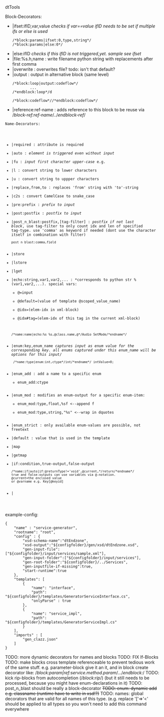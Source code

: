 dtTools

Block-Decorators:
- |ifset:ifID,var,value *checks if var==value ifID needs to be set if multiple ifs or else is used*
  ```
  /*block:params|ifset:0,type,string*/
  /*block:params|else:0*/
  ```
- |else:ifID *checks if this ifID is not triggered,yet. sample see ifset*
- |file:%s.h,name : write filename python string with replacements after first comma
- |overwrite : overwrites file? todo: isn't that default?
- |output : output in alternative block (same level)
  ```
  /*block:loop|output:codeflow*/
          ...
  /*endblock:loop*/d

  /*block:codeflow*//*endblock:codeflow*/
  ```
- |reference:ref-name : adds reference to this block to be reuse via /*block-ref:ref-name*/../*endblock-ref*/

<code>Name-Decorators:
- |required : attribute is required
- |auto : *element is triggered even without input*
- |fu : *input first character upper-case* e.g. 
- |l  : convert string to lower characters
- |u  : convert string to uppper characters
- |replace,from,to : replaces 'from' string with 'to'-string
- |c2s : convert CamelCase to snake_case
- |pre:prefix : *prefix to input*
- |post:postfix : *postfix to input*
- |post_n_blast:postfix,[tag-filter] : *postfix if not last block*, use tag-filter to only count idx and len of specified tag-type. use 'comma' as keyword if needed (dont use the character itself in combination with filter)
  ```
  post_n_blast:comma,field
  ```
- |store
- |lstore
- |lget
- |echo:string,var1,var2,... : *corresponds to python str % (var1,var2,...). 
  special vars: 
    * @=input 
    * @default=(value of template @scoped_value_name) 
    * @idx=(elem-idx in xml-block) 
    * @idx#tag=(elem-idx of this tag in the current xml-block)
  ```
  /*name:name|echo:%s_%s,@class.name,@*/Audio_SetMode/*endname*/
  ```
- |enum:key,enum_name *captures input as enum value for the corresponding key. all enums captured under this enum_name will be options for this input*/
  ```
   /*name:type|enum:int,ctype*/int/*endname*/ intValue=0;  
  ```
- |enum_add : add a name to a specific enum
  * enum_add:ctype
- |enum_mod : modifies an enum-output for a specific enum-item: 
  * enum_mod:type,float,%sf    <--append f
  * enum_mod:type,string,"%s"  <--wrap in dquotes
- |enum_strict : only available enum-values are possible, not freetext
- |default : value that is used in the template
- |map
- |getmap
- |if:condition,true-output,false-output
  ```
  /*name:if|auto|if:@returnType!='void',@current,*/return/*endname*/  
  true and false-outputs can use variables via @-notation.
  @current=the enclosed value
  or @varname e.g. Key[@keyid]
  ```
- |
</code>

example-config:
```
{
    "name" : "service-generator",
    "rootname": "root",
    "config" : {
        "xsd-schema-name":"dtEndzone",
        "xsd-output":"${configfolder}/gen/xsd/dtEndzone.xsd",
        "gen-input-file":["${configfolder}/input/services/sample.xml"],
        "gen-input-folder":["${configfolder}/input/services"],
        "gen-root-folder":"${configfolder}/../Services",
		"gen-inputfile-if-missing":true,
        "start-runtime":true
    },
    "templates": [
        {
            "name": "interface",
            "path": "${configfolder}/templates/GeneratorServiceInterface.cs",
            "onlyParse" : true
        },
        {
            "name": "service_impl",
            "path": "${configfolder}/templates/GeneratorServiceImpl.cs"
        }
    ],
	"imports" : [
		"gen_clazz.json"
	]
}
```


TODO: more dynamic decorators for names and blocks
TODO: FIX If-Blocks
TODO: make blocks cross template referenceable to prevent tedious work of the same stuff. e.g. parameter-block give it an it, and in block create decorator like: /*block:param|ref:service.method.param*/.../*endblock:*/
TODO: kick rip-blocks from autocompletion (/*block:rip*/) (but it still needs to be processed, because you might have enum-declarations in it)
TODO: post_n_blast should be really a block-decorator
~~TODO: enum: dynamic add e.g. classname (runtime have to write in xsd!?)~~
TODO: names: global decorators that are valid for all names of this type. (e.g. replace '['=>'<' should be applied to all types so you won't need to add this command everywhere

